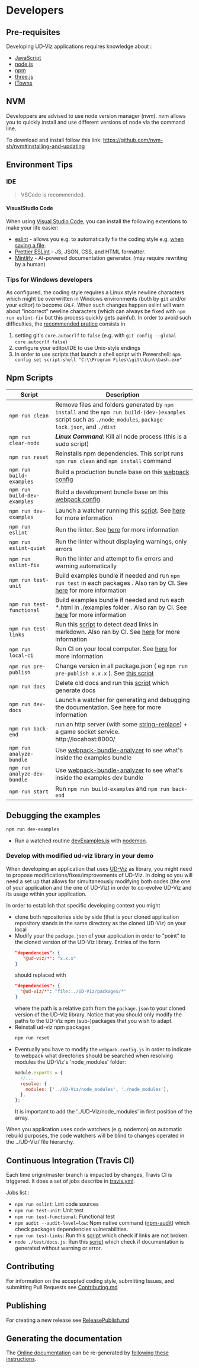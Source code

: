 # Developers

## Pre-requisites

Developing UD-Viz applications requires knowledge about :

- [JavaScript](https://developer.mozilla.org/en-US/docs/Web/javascript)
- [node.js](https://en.wikipedia.org/wiki/Node.js)
- [npm](https://en.wikipedia.org/wiki/Npm_(software))
- [three.js](https://threejs.org/)
- [iTowns](http://www.itowns-project.org)

## NVM

Developpers are advised to use node version manager (nvm). nvm allows you to quickly install and use different versions of node via the command line.

To download and install follow this link: https://github.com/nvm-sh/nvm#installing-and-updating

## Environment Tips

### IDE

> VSCode is recommended.

#### VisualStudio Code

When using [Visual Studio Code](https://code.visualstudio.com/), you can install the following extentions to make your life easier:

- [eslint](https://www.digitalocean.com/community/tutorials/linting-and-formatting-with-eslint-in-vs-code) - allows you e.g. to automatically fix the coding style e.g. [when saving a file](https://www.digitalocean.com/community/tutorials/linting-and-formatting-with-eslint-in-vs-code).
- [Prettier ESLint](https://marketplace.visualstudio.com/items?itemName=rvest.vs-code-prettier-eslint) - JS, JSON, CSS, and HTML formatter.
- [Mintlify](https://marketplace.visualstudio.com/items?itemName=mintlify.document) - AI-powered documentation generator. (may require rewriting by a human)

### Tips for Windows developers

As configured, the coding style requires a Linux style newline characters which might be overwritten in Windows environments
(both by `git` and/or your editor) to become `CRLF`. When such changes happen eslint will warn about "incorrect" newline characters
(which can always be fixed with `npm run eslint-fix` but this process quickly gets painful).
In order to avoid such difficulties, the [recommended pratice](https://stackoverflow.com/questions/1967370/git-replacing-lf-with-crlf)
consists in

1. setting git's `core.autocrlf` to `false` (e.g. with `git config --global core.autocrlf false`)
2. configure your editor/IDE to use Unix-style endings
3. In order to use scripts that launch a shell script with Powershell: `npm config set script-shell "C:\\Program Files\\git\\bin\\bash.exe"`

## Npm Scripts

| Script                       | Description                                                                                                                                                                                                                                                                             |
| ---------------------------- | --------------------------------------------------------------------------------------------------------------------------------------------------------------------------------------------------------------------------------------------------------------------------------------- |
| `npm run clean`              | Remove files and folders generated by `npm install` and the `npm run build-(dev-)examples` script such as `./node_modules`, `package-lock.json`, and `./dist`                                                                                                                           |
| `npm run clear-node`         | ***Linux Command***: Kill all node process (this is a sudo script)                                                                                                                                                                                                                      |
| `npm run reset`              | Reinstalls npm dependencies. This script runs `npm run clean` and `npm install` command                                                                                                                                                                                                 |
| `npm run build-examples`     | Build a production bundle base on this [webpack config](../../webpack.config.js)                                                                                                                                                                                                        |
| `npm run build-dev-examples` | Build a development bundle base on this [webpack config](../../webpack.config.js)                                                                                                                                                                                                       |
| `npm run dev-examples`       | Launch a watcher running this [script](../../bin/devExamples.js). See [here](#debugging-the-examples) for more information                                                                                                                                                              |
| `npm run eslint`             | Run the linter. See [here](./Contributing.md#coding-style-linter) for more information                                                                                                                                                                                                  |
| `npm run eslint-quiet`       | Run the linter without displaying warnings, only errors                                                                                                                                                                                                                                 |
| `npm run eslint-fix`         | Run the linter and attempt to fix errors and warning automatically                                                                                                                                                                                                                      |
| `npm run test-unit`          | Build examples bundle if needed and run `npm run test` in each packages                                                                                                                           . Also ran by CI. See [here](#continuous-integration-travis-ci) for more information  |
| `npm run test-functional`    | Build examples bundle if needed and run each *.html in ./examples folder                                                                                                                           . Also ran by CI. See [here](#continuous-integration-travis-ci) for more information |
| `npm run test-links`         | Run this [script](../../test//links.js) to detect dead links in markdown. Also ran by CI. See [here](#continuous-integration-travis-ci) for more information                                                                                                                            |
| `npm run local-ci`           | Run CI on your local computer. See [here](#continuous-integration-travis-ci) for more information                                                                                                                                                                                       |
| `npm run pre-publish`        | Change version in all package.json ( eg `npm run pre-publish x.x.x` ). See [this script](../../bin/prePublish.js)                                                                                                                                                                       |
| `npm run docs`               | Delete old docs and run this [script](../../bin/generateJsDoc.js) which generate docs                                                                                                                                                                                                   |
| `npm run dev-docs`           | Launch a watcher for generating and debugging the documentation. See [here](../../Readme.md) for more information                                                                                                                                                                       |
| `npm run back-end`           | run an http server (with some [string-replace](https://www.npmjs.com/package/string-replace-middleware))  + a game socket service. <br>http://locahost:8000/                                                                                                                            |
| `npm run analyze-bundle`     | Use [webpack-bundle-analyzer](https://www.npmjs.com/package/webpack-bundle-analyzer) to see what's inside the examples bundle                                                                                                                                                           |
| `npm run analyze-dev-bundle` | Use [webpack-bundle-analyzer](https://www.npmjs.com/package/webpack-bundle-analyzer) to see what's inside the examples dev bundle                                                                                                                                                       |
| `npm run start`              | Run `npm run build-examples` and `npm run back-end`                                                                                                                                                                                                                                     |

## Debugging the examples

```bash
npm run dev-examples
```

- Run a watched routine [devExamples.js](../../bin/devExamples.js) with [nodemon](https://www.npmjs.com/package/nodemon).

### Develop with modified ud-viz library in your demo 

When developing an application that uses 
[UD-Viz](https://github.com/VCityTeam/UD-Viz)
as library, you might need to propose modifications/fixes/improvements
of UD-Viz. 
In doing so you will need a set up that allows for simultaneously modifying 
both codes (the one of your application and the one of UD-Viz) in order to
co-evolve UD-Viz and its usage within your application. 

In order to establish that specific developing context you might
- clone both repositories side by side (that is your cloned application 
  repository stands in the same directory as the cloned UD-Viz) on your local 
- Modify your the `package.json` of your application in order to "point" 
  to the cloned version of the UD-Viz library.
  Entries of the form
  ```json
  "dependencies": {
     "@ud-viz/*": "x.x.x"
  }
  ```
  should replaced with
  ```json
  "dependencies": {
    "@ud-viz/*": "file:../UD-Viz/packages/*"
  }
  ```
  where the path is a relative path from the `package.json` to your cloned 
  version of the UD-Viz library. 
  Notice that you should only modify the paths to the UD-Viz npm (sub-)packages
  that you wish to adapt. 
- Reinstall ud-viz npm packages
  ```bash
  npm run reset
  ```
- Eventually you have to modify the `webpack.config.js` in order to indicate
  to webpack what directories should be searched when resolving modules the 
  UD-Viz's 'node_modules' folder: 
  ```js
  module.exports = {
    //...
    resolve: {
      modules: ['../UD-Viz/node_modules', './node_modules'],
    },
  };
  ```
  It is important to add the '../UD-Viz/node_modules' in first position of the
  array.

When you application uses code watchers (e.g. nodemon) on automatic rebuild purposes, the code watchers will be blind to changes operated in the ../UD-Viz/ file hierarchy.


## Continuous Integration (Travis CI)

Each time origin/master branch is impacted by changes, Travis CI is triggered. It does a set of jobs describe in [travis.yml](../../.travis.yml).

Jobs list :

- `npm run eslint`: Lint code sources
- `npm run test-unit`: Unit test
- `npm run test-functional`: Functional test
- `npm audit --audit-level=low`: Npm native command ([npm-audit](https://docs.npmjs.com/cli/v6/commands/npm-audit)) which check packages dependencies vulnerabilities.
- `npm run test-links`: Run this [script](../../test/links.js) which check if links are not broken.
- `node ./test/docs.js`: Run this [script](../../test/docs.js) which check if documentation is generated without warning or error.

## Contributing

For information on the accepted coding style, submitting Issues, and submitting Pull Requests see [Contributing.md](./Contributing.md)

## Publishing

For creating a new release see [ReleasePublish.md](./ReleasePublish.md)

## Generating the documentation

The [Online documentation](https://vcityteam.github.io/UD-Viz/html/index.html)
can be re-generated by [following these instructions](../../Readme.md).
